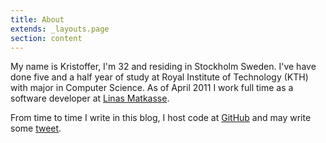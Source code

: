 ```yaml
---
title: About
extends: _layouts.page
section: content
---
```


My name is Kristoffer, I'm 32 and residing in Stockholm Sweden. I've
have done five and a half year of study at Royal Institute of Technology
(KTH) with major in Computer Science. As of April 2011 I work full time
as a software developer at [Linas Matkasse](http://www.linasmatkasse.se).

From time to time I write in this blog,
I host code at [GitHub](https://github.com/hmazter)
and may write some [tweet](https://twitter.com/hmazter).
